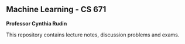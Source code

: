 ## Machine Learning - CS 671
**Professor Cynthia Rudin**

This repository contains lecture notes, discussion problems and exams. 
